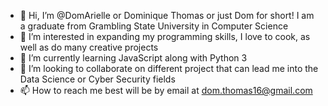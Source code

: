 - 👋 Hi, I’m @DomArielle or Dominique Thomas or just Dom for short! I am a graduate from Grambling State University in Computer Science
- 👀 I’m interested in expanding my programming skills, I love to cook, as well as do many creative projects
- 🌱 I’m currently learning JavaScript along with Python 3
- 💞️ I’m looking to collaborate on different project that can lead me into the Data Science or Cyber Security fields
- 📫 How to reach me best will be by email at dom.thomas16@gmail.com

<!---
DomArielle/DomArielle is a ✨ special ✨ repository because its `README.md` (this file) appears on your GitHub profile.
You can click the Preview link to take a look at your changes.
--->
